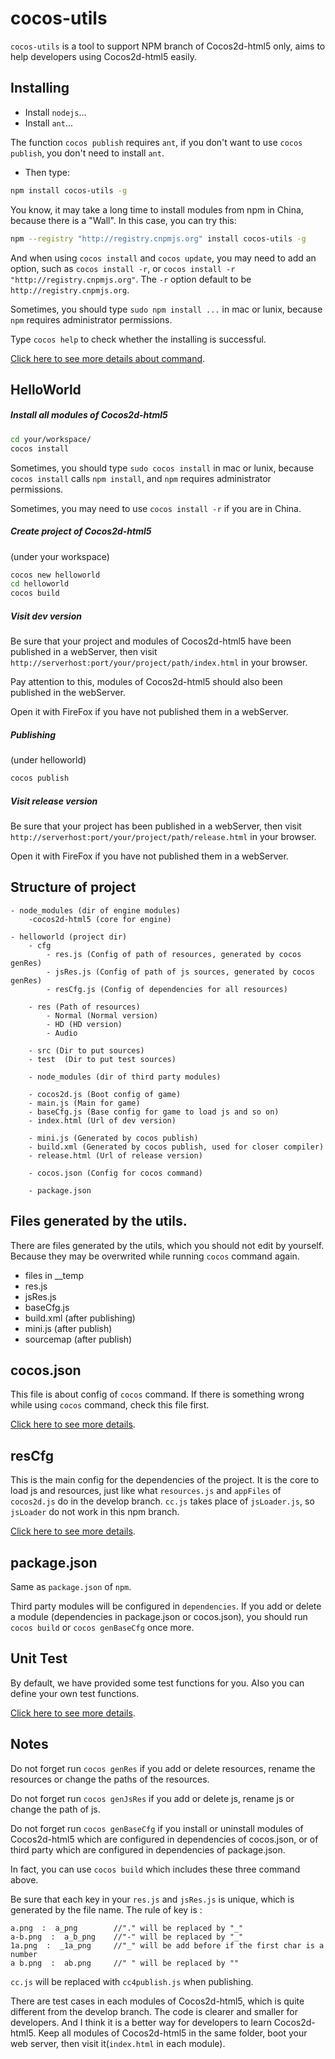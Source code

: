 cocos-utils
===========

`cocos-utils` is a tool to support NPM branch of Cocos2d-html5 only, aims to help developers using Cocos2d-html5 easily.

## Installing
* Install `nodejs`...
* Install `ant`...

The function `cocos publish` requires `ant`, if you don't want to use `cocos publish`, you don't need to install `ant`.

* Then type:

```bash
npm install cocos-utils -g
```

You know, it may take a long time to install modules from npm in China, because there is a "Wall".
In this case, you can try this:

```bash
npm --registry "http://registry.cnpmjs.org" install cocos-utils -g
```

And when using `cocos install` and `cocos update`, you may need to add an option, such as `cocos install -r`,
or `cocos install -r "http://registry.cnpmjs.org"`. The `-r` option default to be `http://registry.cnpmjs.org`.


Sometimes, you should type `sudo npm install ...` in mac or lunix,
because `npm` requires administrator permissions.

Type `cocos help` to check whether the installing is successful.

[Click here to see more details about command](cocos_command/en.md).


## HelloWorld

##### Install all modules of Cocos2d-html5

```bash
cd your/workspace/
cocos install
```

Sometimes, you should type `sudo cocos install` in mac or lunix,
because `cocos install` calls `npm install`, and `npm` requires administrator permissions.

Sometimes, you may need to use `cocos install -r` if you are in China.

##### Create project of Cocos2d-html5

(under your workspace)

```bash
cocos new helloworld
cd helloworld
cocos build
```

##### Visit dev version
Be sure that your project and modules of Cocos2d-html5 have been published in a webServer,
then visit `http://serverhost:port/your/project/path/index.html` in your browser.

Pay attention to this, modules of Cocos2d-html5 should also been published in the webServer.

Open it with FireFox if you have not published them in a webServer.

##### Publishing

(under helloworld)

```bash
cocos publish
```

##### Visit release version
Be sure that your project has been published in a webServer,
then visit `http://serverhost:port/your/project/path/release.html` in your browser.

Open it with FireFox if you have not published them in a webServer.

## Structure of project

```script
- node_modules (dir of engine modules)
    -cocos2d-html5 (core for engine)

- helloworld (project dir)
    - cfg
        - res.js (Config of path of resources, generated by cocos genRes)
        - jsRes.js (Config of path of js sources, generated by cocos genRes)
        - resCfg.js (Config of dependencies for all resources)

    - res (Path of resources)
        - Normal (Normal version)
        - HD (HD version)
        - Audio

    - src (Dir to put sources)
    - test  (Dir to put test sources)

    - node_modules (dir of third party modules)

    - cocos2d.js (Boot config of game)
    - main.js (Main for game)
    - baseCfg.js (Base config for game to load js and so on)
    - index.html (Url of dev version)

    - mini.js (Generated by cocos publish)
    - build.xml (Generated by cocos publish, used for closer compiler)
    - release.html (Url of release version)

    - cocos.json (Config for cocos command)

    - package.json
```



## Files generated by the utils.

There are files generated by the utils, which you should not edit by yourself. Because they may be overwrited while running `cocos` command again.

* files in __temp
* res.js
* jsRes.js
* baseCfg.js
* build.xml (after publishing)
* mini.js (after publish)
* sourcemap (after publish)


## cocos.json
This file is about config of `cocos` command.
If there is something wrong while using `cocos` command, check this file first.

[Click here to see more details](cocos_json/en.md).


## resCfg
This is the main config for the dependencies of the project.
It is the core to load js and resources, just like what `resources.js` and `appFiles` of `cocos2d.js` do in the develop branch.
`cc.js` takes place of `jsLoader.js`, so `jsLoader` do not work in this npm branch.

[Click here to see more details](rescfg/en.md).


## package.json
Same as `package.json` of `npm`.

Third party modules will be configured in `dependencies`.
If you add or delete a module (dependencies in package.json or cocos.json),
you should run `cocos build` or `cocos genBaseCfg` once more.


## Unit Test
By default, we have provided some test functions for you.
Also you can define your own test functions.

[Click here to see more details](unit_test/en.md).

## Notes
Do not forget run `cocos genRes` if you add or delete resources, rename the resources or change the paths of the resources.

Do not forget run `cocos genJsRes` if you add or delete js, rename js or change the path of js.

Do not forget run `cocos genBaseCfg` if you install or uninstall modules of Cocos2d-html5 which are configured in dependencies of cocos.json,
or of third party which are configured in dependencies of package.json.

In fact, you can use `cocos build` which includes these three command above.


Be sure that each key in your `res.js` and `jsRes.js` is unique, which is generated by the file name. The rule of key is :

```script
a.png  :  a_png        //"." will be replaced by "_"
a-b.png  :  a_b_png    //"-" will be replaced by "_"
1a.png  :  _1a_png     //"_" will be add before if the first char is a number
a b.png  :  ab.png     //" " will be replaced by ""
```

`cc.js` will be replaced with `cc4publish.js` when publishing.

There are test cases in each modules of Cocos2d-html5, which is quite different from the develop branch.
The code is clearer and smaller for developers.
And I think it is a better way for developers to learn Cocos2d-html5.
Keep all modules of Cocos2d-html5 in the same folder, boot your web server, then visit it(`index.html` in each module).
